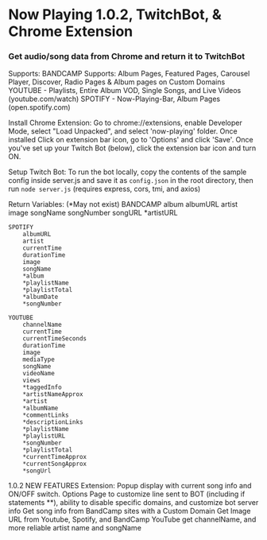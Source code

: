 # Now Playing 1.0.2, TwitchBot, & Chrome Extension #

### Get audio/song data from Chrome and return it to TwitchBot ###

Supports:
    BANDCAMP  Supports: Album Pages, Featured Pages, Carousel Player, Discover, Radio Pages & Album pages on Custom Domains
    YOUTUBE - Playlists, Entire Album VOD, Single Songs, and Live Videos (youtube.com/watch)
    SPOTIFY - Now-Playing-Bar, Album Pages (open.spotify.com)

Install Chrome Extension:
    Go to chrome://extensions, enable Developer Mode, select "Load Unpacked", and select 'now-playing' folder. Once installed Click on extension bar icon, go to 'Options' and click 'Save'. Once you've set up your Twitch Bot (below), click the extension bar icon and turn ON.
 
Setup Twitch Bot:
    To run the bot locally, copy the contents of the sample config inside server.js and save it as `config.json` in the root directory, then run `node server.js` (requires express, cors, tmi, and axios)

Return Variables: (*May not exist)
    BANDCAMP
        album
        albumURL
        artist
        image
        songName
        songNumber
        songURL
        *artistURL

    SPOTIFY
        albumURL
        artist                  
        currentTime
        durationTime
        image 
        songName
        *album        
        *playlistName          
        *playlistTotal        
        *albumDate              
        *songNumber          

    YOUTUBE
        channelName
        currentTime 
        currentTimeSeconds  
        durationTime 
        image
        mediaType 
        songName
        videoName        
        views 
        *taggedInfo      
        *artistNameApprox    
        *artist              
        *albumName          
        *commentLinks        
        *descriptionLinks    
        *playlistName        
        *playlistURL         
        *songNumber        
        *playlistTotal
        *currentTimeApprox   
        *currentSongApprox   
        *songUrl             

1.0.2 NEW FEATURES
    Extension:
        Popup display with current song info and ON/OFF switch.
        Options Page to customize line sent to BOT (including if statements **), ability to disable specific domains, and customize bot server info
        Get song info from BandCamp sites with a Custom Domain
        Get Image URL from Youtube, Spotify, and BandCamp
        YouTube get channelName, and more reliable artist name and songName

